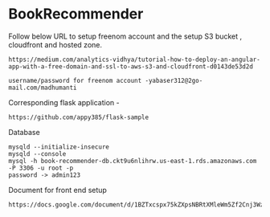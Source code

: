 # BookRecommender

Follow below URL to setup freenom account and the setup S3 bucket , cloudfront and hosted zone.
```
https://medium.com/analytics-vidhya/tutorial-how-to-deploy-an-angular-app-with-a-free-domain-and-ssl-to-aws-s3-and-cloudfront-d0143de53d2d

username/password for freenom account -yabaser312@2go-mail.com/madhumanti
```
Corresponding flask application -
```
https://github.com/appy385/flask-sample
```
Database

```
mysqld --initialize-insecure
mysqld --console
mysql -h book-recommender-db.ckt9u6nlihrw.us-east-1.rds.amazonaws.com -P 3306 -u root -p
password -> admin123
```
Document for front end setup
```
https://docs.google.com/document/d/1BZTxcspx75kZXpsNBRtXMleWm5Zf2Cnj3Wz4XccdKXo/edit
```
